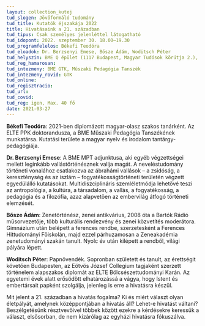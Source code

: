 ```yaml
---
layout: collection_kutej
tud_slogen: Jövőformáló tudomány
tud_title: Kutatók éjszakája 2022
title: Hivatásaink a 21. században
tud_tipus: Csak személyes jelenléttel látogatható
tud_idopont: 2022. szeptember 30. 18.00–19.30
tud_programfelelos: Békefi Teodóra
tud_eloadok: Dr. Berzsenyi Emese, Bősze Ádám, Woditsch Péter
tud_helyszin: BME Q épület (1117 Budapest, Magyar Tudósok körútja 2.), A szárny 1. emelet 139.
tud_reg_hamarosan:
tud_intezmeny: BME GTK, Műszaki Pedagógia Tanszék
tud_intezmeny_rovid: GTK
tud_online:
tud_regisztracio:
tud_url:
tud_covid:
tud_reg: igen, Max. 40 fő
date: 2021-03-27
---
```

<b>Békefi Teodóra</b>: 2021-ben diplomázott magyar-olasz szakos tanárként. Az ELTE PPK doktorandusza, a BME Műszaki Pedagógia Tanszékének munkatársa. Kutatási területe a magyar nyelv és irodalom tantárgy-pedagógiája.

<b>Dr. Berzsenyi Emese</b>: A BME MPT adjunktusa, aki egyéb végzettségei mellett leginkább vallástörténésznek vallja magát. A neveléstudomány történeti vonalához csatlakozva az ábrahámi vallások – a zsidóság, a kereszténység és az iszlám – fogyatékosságtörténeti területén végzett egyedülálló kutatásokat. Multidiszciplináris szemléletmódja lehetővé teszi az antropológia, a kultúra, a társadalom, a vallás, a fogyatékosság, a pedagógia és a filozófia, azaz alapvetően az embervilág átfogó történeti elemzését.

<b>Bősze Ádám</b>: Zenetörténész, zenei antikvárius, 2008 óta a Bartók Rádió műsorvezetője, több kulturális rendezvény és zenei közvetítés moderátora. Gimnázium után belépett a ferences rendbe, szerzetesként a Ferences Hittudományi Főiskolán, majd ezzel párhuzamosan a Zeneakadémia zenetudományi szakán tanult. Nyolc év után kilépett a rendből, világi pályára lépett.

<b>Woditsch Péter</b>: Papnövendék. Sopronban született és tanult, az érettségit követően Budapesten, az Eötvös József Collegium tagjaként szerzett történelem alapszakos diplomát az ELTE Bölcsészettudományi Karán. Az egyetemi évek alatt erősödött elhatározássá a vágya, hogy Istent és embertársait papként szolgálja, jelenleg is erre a hivatásra készül.

Mit jelent a 21. században a hivatás fogalma? Ki és miért választ olyan életpályát, amelynek középpontjában a hivatás áll? Lehet-e hivatást váltani? Beszélgetésünk résztvevőivel többek között ezekre a kérdésekre keressük a választ, elsősorban, de nem kizárólag az egyházi hivatásra fókuszálva.



